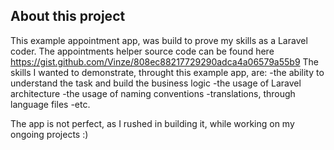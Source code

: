

## About this project

This example appointment app, was build to prove my skills as a Laravel coder.
The appointments helper source code can be found here  https://gist.github.com/Vinze/808ec88217729290adca4a06579a55b9
The skills I wanted to demonstrate, throught this example app, are:
-the ability to understand the task and build the business logic
-the usage of Laravel architecture
-the usage of naming conventions
-translations, through language files
-etc.

The app is not perfect, as I rushed in building it, while working on my ongoing projects :)